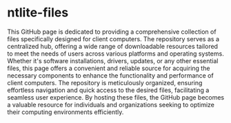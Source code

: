 # ntlite-files

This GitHub page is dedicated to providing a comprehensive collection of files specifically designed for client computers. The repository serves as a centralized hub, offering a wide range of downloadable resources tailored to meet the needs of users across various platforms and operating systems. Whether it's software installations, drivers, updates, or any other essential files, this page offers a convenient and reliable source for acquiring the necessary components to enhance the functionality and performance of client computers. The repository is meticulously organized, ensuring effortless navigation and quick access to the desired files, facilitating a seamless user experience. By hosting these files, the GitHub page becomes a valuable resource for individuals and organizations seeking to optimize their computing environments efficiently.
